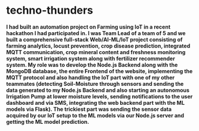 # techno-thunders
**I had built an automation project on Farming using IoT in a recent hackathon I had participated in. I was Team Lead of a team of 5 and we built a comprehensive full-stack Web/AI-ML/IoT project consisting of farming analytics, locust prevention, crop disease prediction, integrated MQTT communication, crop mineral content and freshness monitoring system, smart irrigation system along with fertilizer recommender system. My role was to develop the Node.js Backend along with the MongoDB database, the entire Frontend of the website, implementing the MQTT protocol and also handling the IoT part with one of my other teammates (detecting Soil-Moisture through sensors and sending the data generated to my Node.js Backend and also starting an autonomous Irrigation Pump at lower moisture levels, sending notifications to the user dashboard and via SMS, integrating the web backend part with the ML models via Flask).
The trickiest part was sending the sensor data acquired by our IoT setup to the ML models via our Node.js server and getting the ML model prediction.**
